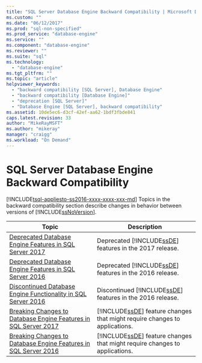```yaml
---
title: "SQL Server Database Engine Backward Compatibility | Microsoft Docs"
ms.custom: ""
ms.date: "06/12/2017"
ms.prod: "sql-non-specified"
ms.prod_service: "database-engine"
ms.service: ""
ms.component: "database-engine"
ms.reviewer: ""
ms.suite: "sql"
ms.technology: 
  - "database-engine"
ms.tgt_pltfrm: ""
ms.topic: "article"
helpviewer_keywords: 
  - "backward compatibility [SQL Server], Database Engine"
  - "backward compatibility [Database Engine]"
  - "deprecation [SQL Server]"
  - "Database Engine [SQL Server], backward compatibility"
ms.assetid: 10de5ec6-d3cf-42ef-aa62-1bdf3fbde841
caps.latest.revision: 33
author: "MikeRayMSFT"
ms.author: "mikeray"
manager: "craigg"
ms.workload: "On Demand"
---
```

# SQL Server Database Engine Backward Compatibility
[!INCLUDE[tsql-appliesto-ss2016-xxxx-xxxx-xxx-md](../includes/tsql-appliesto-ss2016-xxxx-xxxx-xxx-md.md)]
  Topics in the backward compatibility section describe changes in behavior between versions of [!INCLUDE[ssNoVersion](../includes/ssnoversion-md.md)].  
  
|Topic|Description|  
|-----------|-----------------|  
|[Deprecated Database Engine Features in SQL Server 2017](../database-engine/deprecated-database-engine-features-in-sql-server-2017.md)|Deprecated [!INCLUDE[ssDE](../includes/ssde-md.md)] features in the 2017 release.| 
|[Deprecated Database Engine Features in SQL Server 2016](../database-engine/deprecated-database-engine-features-in-sql-server-2016.md)|Deprecated [!INCLUDE[ssDE](../includes/ssde-md.md)] features in the 2016 release.|  
|[Discontinued Database Engine Functionality in SQL Server 2016](../database-engine/discontinued-database-engine-functionality-in-sql-server-2016.md)|Discontinued [!INCLUDE[ssDE](../includes/ssde-md.md)] features in the 2016 release.|  
|[Breaking Changes to Database Engine Features in SQL Server 2017](../database-engine/breaking-changes-to-database-engine-features-in-sql-server-2017.md)|[!INCLUDE[ssDE](../includes/ssde-md.md)] feature changes that might require changes to applications.|  
|[Breaking Changes to Database Engine Features in SQL Server 2016](../database-engine/breaking-changes-to-database-engine-features-in-sql-server-2016.md)|[!INCLUDE[ssDE](../includes/ssde-md.md)] feature changes that might require changes to applications.|  
  
  

